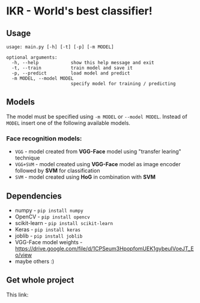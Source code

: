 # IKR - World's best classifier!

## Usage
```
usage: main.py [-h] [-t] [-p] [-m MODEL]

optional arguments:
  -h, --help            show this help message and exit
  -t, --train           train model and save it
  -p, --predict         load model and predict
  -m MODEL, --model MODEL
                        specify model for training / predicting
```

## Models

The model must be specified using `-m MODEL` or `--model MODEL`. Instead of `MODEL` insert one of the following available models.

### Face recognition models:
* `VGG` - model created from **VGG-Face** model using "transfer learing" technique
* `VGG+SVM` - model created using **VGG-Face** model as image encoder followed by **SVM** for classification
* `SVM` - model created using **HoG** in combination with **SVM**


## Dependencies


* numpy - `pip install numpy`
* OpenCV - `pip install opencv`
* scikit-learn - `pip install scikit-learn`
* Keras - `pip install keras`
* joblib - `pip install joblib`
* VGG-Face model weights - https://drive.google.com/file/d/1CPSeum3HpopfomUEK1gybeuIVoeJT_Eo/view
* maybe others :)

## Get whole project

This link:

